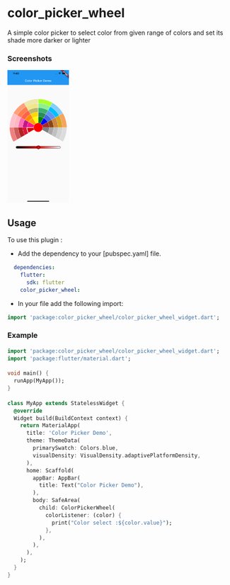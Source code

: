 # color_picker_wheel
 A simple color picker to select color from given range of colors and set its shade more darker or lighter

### Screenshots

<img src="ss1.png" height="300em" />

## Usage

To use this plugin :

* Add the dependency to your [pubspec.yaml] file.

```yaml
  dependencies:
    flutter:
      sdk: flutter
    color_picker_wheel:
```

* In your file add the following import:

```dart
import 'package:color_picker_wheel/color_picker_wheel_widget.dart';
```

### Example

```dart
import 'package:color_picker_wheel/color_picker_wheel_widget.dart';
import 'package:flutter/material.dart';

void main() {
  runApp(MyApp());
}

class MyApp extends StatelessWidget {
  @override
  Widget build(BuildContext context) {
    return MaterialApp(
      title: 'Color Picker Demo',
      theme: ThemeData(
        primarySwatch: Colors.blue,
        visualDensity: VisualDensity.adaptivePlatformDensity,
      ),
      home: Scaffold(
        appBar: AppBar(
          title: Text("Color Picker Demo"),
        ),
        body: SafeArea(
          child: ColorPickerWheel(
            colorListener: (color) {
              print("Color select :${color.value}");
            },
          ),
        ),
      ),
    );
  }
}

```